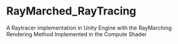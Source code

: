 # RayMarched_RayTracing
 A Raytracer implementation in Unity Engine with the RayMarching Rendering Method Implemented in the Compute Shader
